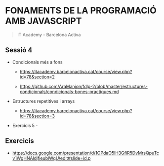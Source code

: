 # FONAMENTS DE LA PROGRAMACIÓ AMB JAVASCRIPT

> IT Academy - Barcelona Activa

## Sessió 4

- Condicionals més a fons

  - https://itacademy.barcelonactiva.cat/course/view.php?id=78&section=2

  - https://github.com/AraManjon/fdlp-2/blob/master/estructures-condicionals/condicionals-bones-practiques.md

- Estructures repetitives i arrays

  - https://itacademy.barcelonactiva.cat/course/view.php?id=78&section=3

- Exercicis 5 -

## Exercicis

- https://docs.google.com/presentation/d/1OPdaO5lH3GfiR5DvMrsQpuTcv1WgHNAldjfieublWqU/edit#slide=id.p

